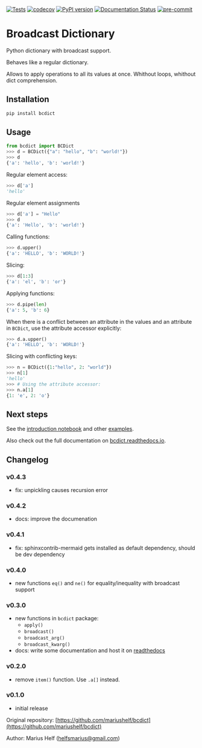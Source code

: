 [![Tests](https://github.com/mariushelf/bcdict/actions/workflows/cicd.yaml/badge.svg)](https://github.com/mariushelf/bcdict/actions/workflows/cicd.yaml)
[![codecov](https://codecov.io/gh/mariushelf/bcdict/branch/master/graph/badge.svg)](https://codecov.io/gh/mariushelf/bcdict)
[![PyPI version](https://badge.fury.io/py/bcdict.svg)](https://pypi.org/project/bcdict/)
[![Documentation Status](https://readthedocs.org/projects/bcdict/badge/?version=latest)](https://bcdict.readthedocs.io/en/latest/?badge=latest)
[![pre-commit](https://img.shields.io/badge/pre--commit-enabled-brightgreen?logo=pre-commit&logoColor=white)](https://github.com/pre-commit/pre-commit)


# Broadcast Dictionary


Python dictionary with broadcast support.

Behaves like a regular dictionary.

Allows to apply operations to all its values at once.
Whithout loops, whithout dict comprehension.

## Installation

```bash
pip install bcdict
```

## Usage

```python
from bcdict import BCDict
>>> d = BCDict({"a": "hello", "b": "world!"})
>>> d
{'a': 'hello', 'b': 'world!'}
```


Regular element access:
```python
>>> d['a']
'hello'
```


Regular element assignments
```python
>>> d['a'] = "Hello"
>>> d
{'a': 'Hello', 'b': 'world!'}
```

Calling functions:
```python
>>> d.upper()
{'a': 'HELLO', 'b': 'WORLD!'}
```

Slicing:
```python
>>> d[1:3]
{'a': 'el', 'b': 'or'}
```

Applying functions:
```python
>>> d.pipe(len)
{'a': 5, 'b': 6}
```

When there is a conflict between an attribute in the values and an attribute in
`BCDict`, use the attribute accessor explicitly:

```python
>>> d.a.upper()
{'a': 'HELLO', 'b': 'WORLD!'}
```

Slicing with conflicting keys:
```python
>>> n = BCDict({1:"hello", 2: "world"})
>>> n[1]
'hello'
>>> # Using the attribute accessor:
>>> n.a[1]
{1: 'e', 2: 'o'}
```

## Next steps

See the [introduction notebook](docs/source/examples/introduction.ipynb) and other
[examples](docs/source/examples/examples.md).

Also check out the full documentation on
[bcdict.readthedocs.io](https://bcdict.readthedocs.io/en/latest/).


## Changelog

### v0.4.3
* fix: unpickling causes recursion error

### v0.4.2
* docs: improve the documenation

### v0.4.1
* fix: sphinxcontrib-mermaid gets installed as default dependency, should be dev dependency

### v0.4.0
* new functions `eq()` and `ne()` for equality/inequality with broadcast support

### v0.3.0
* new functions in `bcdict` package:
  * `apply()`
  * `broadcast()`
  * `broadcast_arg()`
  * `broadcast_kwarg()`
* docs: write some documentation and host it on [readthedocs](https://bcdict.readthedocs.io/en/latest/)

### v0.2.0
* remove `item()` function. Use `.a[]` instead.

### v0.1.0
* initial release


Original repository: [https://github.com/mariushelf/bcdict](https://github.com/mariushelf/bcdict)

Author: Marius Helf
([helfsmarius@gmail.com](mailto:helfsmarius@gmail.com))
